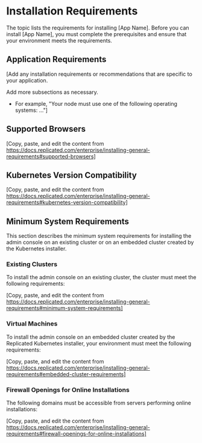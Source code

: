 # Installation Requirements

The topic lists the requirements for installing [App Name]. Before you can install [App Name], you must complete the prerequisites and ensure that your environment meets the requirements.

## Application Requirements

[Add any installation requirements or recommendations that are specific to your application.

Add more subsections as necessary.

* For example, "Your node must use one of the following operating systems: ..."]

## Supported Browsers

[Copy, paste, and edit the content from https://docs.replicated.com/enterprise/installing-general-requirements#supported-browsers]


## Kubernetes Version Compatibility

[Copy, paste, and edit the content from https://docs.replicated.com/enterprise/installing-general-requirements#kubernetes-version-compatibility]


## Minimum System Requirements

This section describes the minimum system requirements for installing the admin console on an existing cluster or on an embedded cluster created by the Kubernetes installer.

### Existing Clusters

To install the admin console on an existing cluster, the cluster must meet the following requirements:

[Copy, paste, and edit the content from https://docs.replicated.com/enterprise/installing-general-requirements#minimum-system-requirements]

### Virtual Machines

To install the admin console on an embedded cluster created by the Replicated Kubernetes installer, your environment must meet the following requirements:


[Copy, paste, and edit the content from https://docs.replicated.com/enterprise/installing-general-requirements#embedded-cluster-requirements]


### Firewall Openings for Online Installations

The following domains must be accessible from servers performing online installations:


[Copy, paste, and edit the content from https://docs.replicated.com/enterprise/installing-general-requirements#firewall-openings-for-online-installations]

